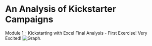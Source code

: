 # An Analysis of Kickstarter Campaigns
Module 1 - Kickstarting with Excel Final Analysis - First Exercise! Very Excited! 
![Graph](C:\Users\kenovy\Desktop\BoxSplot.png).
